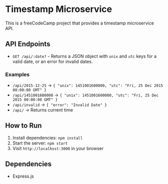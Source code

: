 # Timestamp Microservice

This is a freeCodeCamp project that provides a timestamp microservice API.

## API Endpoints

- `GET /api/:date?` - Returns a JSON object with `unix` and `utc` keys for a valid date, or an error for invalid dates.

### Examples

- `/api/2015-12-25` -> `{ "unix": 1451001600000, "utc": "Fri, 25 Dec 2015 00:00:00 GMT" }`
- `/api/1451001600000` -> `{ "unix": 1451001600000, "utc": "Fri, 25 Dec 2015 00:00:00 GMT" }`
- `/api/invalid` -> `{ "error": "Invalid Date" }`
- `/api/` -> Returns current time

## How to Run

1. Install dependencies: `npm install`
2. Start the server: `npm start`
3. Visit `http://localhost:3000` in your browser

## Dependencies

- Express.js
